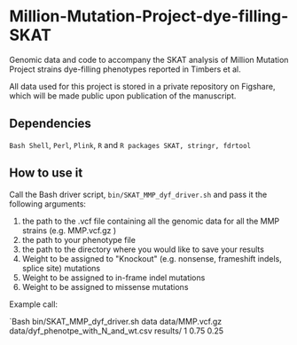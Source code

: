 # Million-Mutation-Project-dye-filling-SKAT
Genomic data and code to accompany the SKAT analysis of Million Mutation Project strains 
dye-filling phenotypes reported in Timbers et al.

All data used for this project is stored in a private repository on Figshare, which will 
be made public upon publication of the manuscript.

## Dependencies

`Bash Shell`, `Perl`, `Plink`, `R` and `R packages SKAT, stringr, fdrtool`

## How to use it

Call the Bash driver script, `bin/SKAT_MMP_dyf_driver.sh` and pass it the following 
arguments:

1. the path to the .vcf file containing all the genomic data for all the MMP strains 
	(e.g. MMP.vcf.gz )
2. the path to your phenotype file 
3. the path to the directory where you would like to save your results
4. Weight to be assigned to "Knockout" (e.g. nonsense, frameshift indels, splice site) 
	mutations
5. Weight to be assigned to in-frame indel mutations
6. Weight to be assigned to missense mutations

Example call:

`Bash bin/SKAT_MMP_dyf_driver.sh data data/MMP.vcf.gz data/dyf_phenotpe_with_N_and_wt.csv results/ 1 0.75 0.25